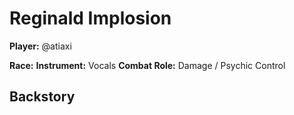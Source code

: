 # Reginald Implosion

**Player:** @atiaxi

**Race:**
**Instrument:** Vocals
**Combat Role:** Damage / Psychic Control

## Backstory
